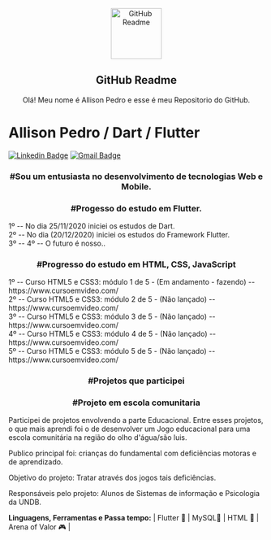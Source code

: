 <p align="center">
 <img width="100px" src="https://res.cloudinary.com/anuraghazra/image/upload/v1594908242/logo_ccswme.svg" align="center" alt="GitHub Readme " />
 <h2 align="center">GitHub Readme </h2>
 <p align="center">Olá! Meu nome é Allison Pedro e esse é meu Repositorio do GitHub.</p>
</p>
 
 # Allison Pedro / Dart / Flutter 



[![Linkedin Badge](https://img.shields.io/badge/-Allison%20Pedro-6633cc?style=flat-square&logo=Linkedin&logoColor=white&link=https://www.linkedin.com/in/allison-pedro-a817b7129/)](https://www.linkedin.com/in/allison-pedro-a817b7129/) 
[
![Gmail Badge](https://img.shields.io/badge/-Allisondjkk@gmail.com-6633cc?style=flat-square&logo=Gmail&logoColor=white&link=mailto:diego.schell.f@gmail.com)](mailto:allisondjkk@gmail.com)

<h3 align="center">#Sou um entusiasta no desenvolvimento de tecnologias Web e Mobile.</h3>


<h3 align="center">#Progesso do estudo em Flutter.</h3>
1º -- No dia 25/11/2020 iniciei os estudos de Dart. </br>
2º -- No dia (20/12/2020) iniciei os estudos do Framework Flutter.</br>
3º -- 
4º -- O futuro é nosso..


<h3 align="center">#Progresso do estudo em HTML, CSS, JavaScript</h3>
1º -- Curso HTML5 e CSS3: módulo 1 de 5 - (Em andamento - fazendo) -- https://www.cursoemvideo.com/  </br>
2º -- Curso HTML5 e CSS3: módulo 2 de 5 - (Não lançado) -- https://www.cursoemvideo.com/ </br>
3º -- Curso HTML5 e CSS3: módulo 3 de 5 - (Não lançado) -- https://www.cursoemvideo.com/ </br>
4º -- Curso HTML5 e CSS3: módulo 4 de 5 - (Não lançado) -- https://www.cursoemvideo.com/ </br>
5º -- Curso HTML5 e CSS3: módulo 5 de 5 - (Não lançado) -- https://www.cursoemvideo.com/ </br>

<h3 align="center">#Projetos que participei</h3>

<h3 align="center">#Projeto em escola comunitaria</h3>
<p>Participei de projetos envolvendo a parte Educacional. Entre esses projetos, o que mais aprendi foi o de desenvolver um Jogo educacional para uma escola comunitária na região do olho d'água/são luis.   </p>

<p>Publico principal foi: crianças do fundamental com deficiências motoras e de aprendizado.</p>

<p>Objetivo do projeto: Tratar através dos jogos tais deficiências.</p>

<p>Responsáveis pelo projeto:  Alunos de Sistemas de informação e Psicologia da UNDB.</p>


**Linguagens, Ferramentas e Passa tempo:**
 | Flutter 💙 | MySQL💜 | HTML 🧡 | Arena of Valor 🎮 |
